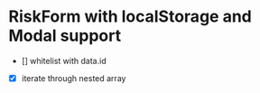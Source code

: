 # RiskForm with localStorage and Modal support

- [] whitelist with data.id
- [x] iterate through nested array